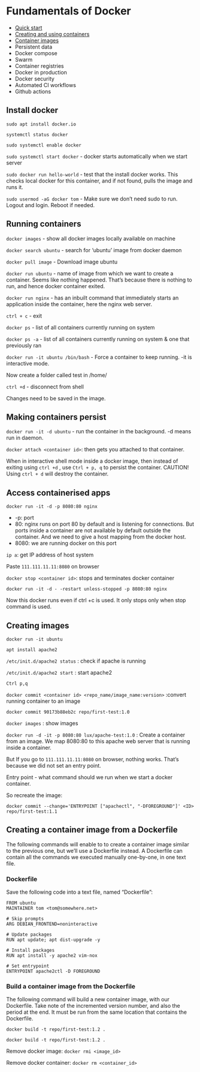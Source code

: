 # Fundamentals of Docker

- [Quick start](quick_start.md)
- [Creating and using containers](creating_and_using_containers.md)
- [Container images](container_images.md)
- Persistent data
- Docker compose
- Swarm
- Container registries
- Docker in production
- Docker security
- Automated CI workflows
- Github actions

## Install docker

`sudo apt install docker.io`

`systemctl status docker`

`sudo systemctl enable docker`

`sudo systemctl start docker` - docker starts automatically when we start server

`sudo docker run hello-world` - test that the install docker works. This checks local docker for this container, and if not found, pulls the image and runs it.

`sudo usermod -aG docker tom` - Make sure we don’t need sudo to run. Logout and login. Reboot if needed.

## Running containers

`docker images` - show all docker images locally available on machine

`docker search ubuntu` - search for ‘ubuntu’ image from docker daemon

`docker pull image` - Download image ubuntu

`docker run ubuntu` - name of image from which we want to create a container. Seems like nothing happened. That’s because there is nothing to run, and hence docker container exited.

`docker run nginx` - has an inbuilt command that immediately starts an application inside the container, here the nginx web server.

`ctrl + c` - exit

`docker ps` - list of all containers currently running on system

`docker ps -a` - list of all containers currently running on system & one that previously ran

`docker run -it ubuntu /bin/bash` - Force a container to keep running. -it is interactive mode.

Now create a folder called test in /home/

`ctrl +d` - disconnect from shell

Changes need to be saved in the image.

## Making containers persist

`docker run -it -d ubuntu` - run the container in the background. -d means run in daemon.

`docker attach <container id>`: then gets you attached to that container.

When in interactive shell mode inside a docker image, then instead of exiting using `ctrl +d` , use `Ctrl + p, q` to persist the container.
CAUTION! Using `ctrl + d` will destroy the container.

## Access containerised apps

`docker run -it -d -p 8080:80 nginx`

- -p: port
- 80: nginx runs on port 80 by default and is listening for connections. But ports inside a container are not available by default outside the container. And we need to give a host mapping from the docker host.
- 8080: we are running docker on this port

`ip a`: get IP address of host system

Paste `111.111.11.11:8080` on browser

`docker stop <container id>`: stops and terminates docker container

`docker run -it -d - -restart unless-stopped -p 8080:80 nginx`

Now this docker runs even if ctrl +c is used. It only stops only when stop command is used.

## Creating images

`docker run -it ubuntu`

`apt install apache2`

`/etc/init.d/apache2 status` : check if apache is running

`/etc/init.d/apache2 start` : start apache2

`Ctrl p,q`

`docker commit <container id> <repo_name/image_name:version>` :convert running container to an image

`docker commit 90173b88eb2c repo/first-test:1.0`

`docker images` : show images

`docker run -d -it -p 8080:80 lux/apache-test:1.0` : Create a container from an image. We map 8080:80 to this apache web server that is running inside a container.

But If you go to `111.111.11.11:8080` on browser, nothing works. That’s because we did not set an entry point.

Entry point - what command should we run when we start a docker container.

So recreate the image:

`docker commit --change='ENTRYPOINT ["apachectl", "-DFOREGROUND"]' <ID> repo/first-test:1.1`

## Creating a container image from a Dockerfile

The following commands will enable to to create a container image similar to the previous one, but we’ll use a Dockerfile instead. A Dockerfile can contain all the commands we executed manually one-by-one, in one text file.

### Dockerfile

Save the following code into a text file, named “Dockerfile”:

```
FROM ubuntu
MAINTAINER tom <tom@somewhere.net>

# Skip prompts
ARG DEBIAN_FRONTEND=noninteractive

# Update packages
RUN apt update; apt dist-upgrade -y

# Install packages
RUN apt install -y apache2 vim-nox

# Set entrypoint
ENTRYPOINT apache2ctl -D FOREGROUND
```

### Build a container image from the Dockerfile

The following command will build a new container image, with our Dockerfile. Take note of the incremented version number, and also the period at the end. It must be run from the same location that contains the Dockerfile.

`docker build -t repo/first-test:1.2 .`

`docker build -t repo/first-test:1.2 .`

Remove docker image: `docker rmi <image_id>`

Remove docker container: `docker rm <container_id>`
